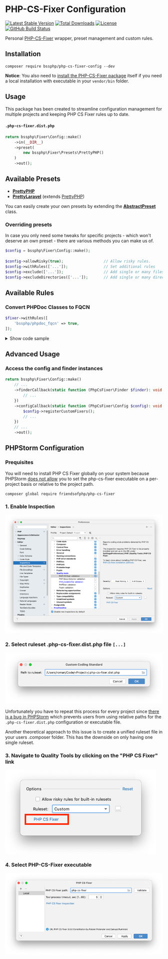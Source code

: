 # PHP-CS-Fixer Configuration

[![Latest Stable Version](https://img.shields.io/packagist/v/bssphp/PHP-CS-Fixer-Config.svg?style=flat-square)](https://packagist.org/packages/bssphp/php-cs-fixer-config)
[![Total Downloads](https://img.shields.io/packagist/dt/bssphp/PHP-CS-Fixer-Config.svg?style=flat-square)](https://packagist.org/packages/bssphp/php-cs-fixer-config)
[![License](https://img.shields.io/packagist/l/bssphp/PHP-CS-Fixer-Config.svg?style=flat-square)](https://packagist.org/packages/bssphp/php-cs-fixer-config)
[![GitHub Build Status](https://img.shields.io/github/workflow/status/bssphp/PHP-CS-Fixer-Config/Tests?style=flat-square)](https://github.com/bssphp/PHP-CS-Fixer-Config/actions)

Personal [PHP-CS-Fixer](https://github.com/FriendsOfPHP/PHP-CS-Fixer) wrapper, preset management and custom rules.

## Installation

```
composer require bssphp/php-cs-fixer-config --dev
```

**Notice**: You also need to [install the PHP-CS-Fixer package](https://github.com/FriendsOfPHP/PHP-CS-Fixer#installation) itself if you need a local installation with executable in your `vendor/bin` folder.

## Usage

This package has been created to streamline configuration management for multiple projects and keeping PHP CS Fixer rules up to date.

#### `.php-cs-fixer.dist.php`

```php
return bssphp\Fixer\Config::make()
    ->in(__DIR__)
    ->preset(
        new bssphp\Fixer\Presets\PrettyPHP()
    )
    ->out();
```

## Available Presets

- [**PrettyPHP**](src/Presets/PrettyPHP.php)
- [**PrettyLaravel**](src/Presets/PrettyLaravel.php) (extends [PrettyPHP](src/Presets/PrettyPHP.php))

You can easily create your own presets by extending the [**AbstractPreset**](src/Presets/AbstractPreset.php) class.

### Overriding presets

In case you only need some tweaks for specific projects - which won't deserve an own preset - there are various methods you can make us of.

```php
$config = bssphp\Fixer\Config::make();

$config->allowRisky(true);                  // Allow risky rules.
$config->withRules(['...']);                // Set additional rules
$config->exclude(['...']);                  // Add single or many files to the list of excluded files.
$config->excludeDirectories(['...']);       // Add single or many directories to the list of excluded directories.
```

## Available Rules

### Convert PHPDoc Classes to FQCN

```php
$fixer->withRules([
    'bssphp/phpdoc_fqcn' => true,
]);
```

<details>
<summary>Show code sample</summary>

#### Bad

```php
use App\Foo;
use App\Bar;

/**
 * @param  Foo $foo
 * @return Bar[]  
 */
function foo(Foo $foo): array {}
```

#### Good

```php
use App\Foo;

/**
 * @param  \App\Foo $foo
 * @return \App\Bar[]  
 */
function foo(Foo $foo): array {}
```
</details>

## Advanced Usage

### Access the config and finder instances

```php
return bssphp\Fixer\Config::make()
    // ...
    ->finderCallback(static function (PhpCsFixer\Finder $finder): void {
        // ...
    })
    ->configCallback(static function (PhpCsFixer\Config $config): void {
        $config->registerCustomFixers();
        // ...
    })
    // ...
    ->out();
```

## PHPStorm Configuration

### Prequisites

You will need to install PHP CS Fixer globally on your system because PHPStorm [does not allow](https://youtrack.jetbrains.com/issue/WI-56557) you to set the php-cs-fixer executable on a per-project basis or relative to the project path.

```shell
composer global require friendsofphp/php-cs-fixer
```
### 1. Enable Inspection

![](images/inspection.png)

### 2. Select ruleset .php-cs-fixer.dist.php file `[...]`

![](images/ruleset.png)

Unfortunately you have to repeat this process for every project since [there is a bug in PHPStorm](https://youtrack.jetbrains.com/issue/WI-56557) which prevents users from using relative paths for the `.php-cs-fixer.dist.php` configuration or executable file.

Another theoretical approach to this issue is to create a unified ruleset file in your users .composer folder. This has the downside on only having one single ruleset.

### 3. Navigate to Quality Tools by clicking on the "PHP CS Fixer" link

![](images/navigate.png)

### 4. Select PHP-CS-Fixer executable

![](images/executable.png)
